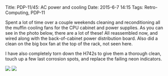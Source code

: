 Title: PDP-11/45: AC power and cooling
Date: 2015-6-7 14:15
Tags: Retro-Computing, PDP-11

Spent a lot of time over a couple weekends cleaning and reconditioning all the muffin cooling fans for the CPU cabinet and power supplies.  As you can see in the photo below, there are a lot of these!  All reassembled now, and wired along with the back-of-cabinet power distribution board.  Also did a clean on the big box fan at the top of the rack, not seen here.

I have also completely torn down the H742s to give them a thorough clean, touch up a few last corrosion spots, and replace the failing neon indicators.

[<img class='image-process-thumb' src='/images/pdp11/chassis-with-fans.jpg'/>]({filename}/images/pdp11/chassis-with-fans.jpg)
[<img class='image-process-thumb' src='/images/pdp11/742-rebuild.jpg'/>]({filename}/images/pdp11/742-rebuild.jpg)
